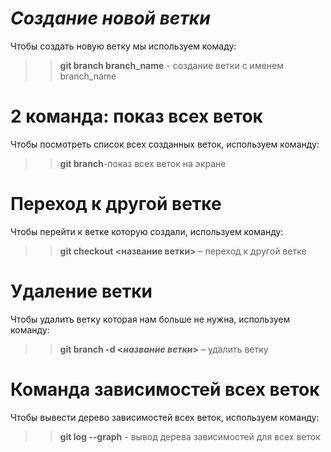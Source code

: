 # *Cоздание новой ветки*
Чтобы создать новую ветку мы используем комаду:
>> **git branch branch_name** - создание ветки с именем branch_name
# 2 команда: показ всех веток
Чтобы посмотреть список всех созданных веток, используем команду:
>> **git branch**-показ всех веток на экране
# Переход к другой ветке
Чтобы перейти к ветке которую создали, используем команду:
>> **git checkout <название ветки>** – переход к другой ветке
# Удаление ветки
Чтобы удалить ветку которая нам больше не нужна, используем команду:
>>**git branch -d <_название ветки_>** – удалить ветку
# Команда зависимостей всех веток
Чтобы вывести дерево зависимостей всех веток, используем команду:
>>**git log --graph** - вывод дерева зависимостей для всех веток